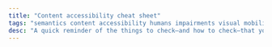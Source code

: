 ```yaml
---
title: "Content accessibility cheat sheet"
tags: "semantics content accessibility humans impairments visual mobility dexterity auditory cognitive color blindness memory deafness transcript captions wai aria landmark roles skip links focus styles tools total validator screen readers VoiceOver braille"
desc: "A quick reminder of the things to check—and how to check—that your content is accessible."
---
```

